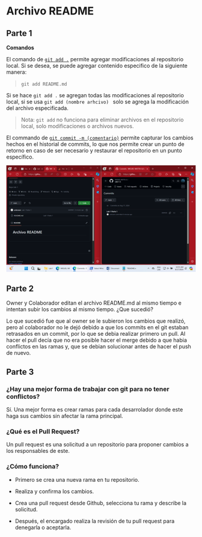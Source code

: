 # Archivo README

## Parte 1

**Comandos**

El comando de [`git add .`](https://git-scm.com/docs/git-add) permite agregar modificaciones al repositorio local. Si se desea, se puede agregar contenido especifico de la siguiente manera:
> `git add README.md`

Si se hace  `git add .` se agregan todas las modificaciones al repositorio local, si se usa `git add (nombre arhcivo) ` solo se agrega la modificación del archivo especificada.

> Nota: `git add` no funciona para eliminar archivos en el repositorio local, solo modificaciones o archivos nuevos.

El commando de [`git commit -m (comentario)`](https://git-scm.com/docs/git-commit) permite capturar los cambios hechos en el historial de commits, lo que nos permite crear un punto de retorno en caso de ser necesario y restaurar el repositorio en un punto específico.

![image](./assets/foto1.png)

## Parte 2

Owner y Colaborador editan el archivo README.md al mismo tiempo e intentan subir los cambios al mismo tiempo.
¿Que sucedió?

Lo que sucedió fue que al owner se le subieron los cambios que realizó, pero al colaborador no le dejó debido a que los commits en el git 
estaban retrasados en un commit, por lo que se debia realizar primero un pull. Al hacer el pull decía que no era posible hacer el merge
debido a que habia conflictos en las ramas y, que se debian solucionar antes de hacer el push de nuevo.



## Parte 3

### ¿Hay una mejor forma de trabajar con git para no tener conflictos?
Sí. Una mejor forma es crear ramas para cada desarrolador donde este haga sus cambios sin afectar la rama principal.

### ¿Qué es  el Pull Request?
Un pull request es una solicitud a un repositorio para proponer cambios a los responsables de este.

### ¿Cómo funciona?

* Primero se crea una nueva rama en tu repositorio.

* Realiza y confirma los cambios.

* Crea una pull request desde Github, selecciona tu rama y describe la solicitud.

* Después, el encargado realiza la revisión de tu pull request para denegarla o aceptarla.


